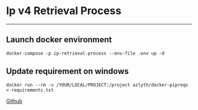 # Ip v4 Retrieval Process

___

## Launch docker environment

```shell
docker-compose -p ip-retrieval-process --env-file .env up -d
```

## Update requirement on windows

```shell
docker run --rm -v /YOUR/LOCAL/PROJECT:/project azlyth/docker-pipreqs > requirements.txt
```

[Github ](https://github.com/azlyth/docker-pipreqs)